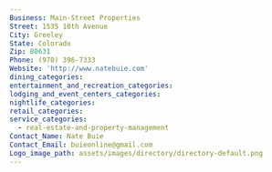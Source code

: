 ```yaml
---
Business: Main-Street Properties
Street: 1535 10th Avenue
City: Greeley
State: Colorado
Zip: 80631
Phone: (970) 396-7333
Website: 'http://www.natebuie.com'
dining_categories:
entertainment_and_recreation_categories:
lodging_and_event_centers_categories:
nightlife_categories:
retail_categories:
service_categories:
  - real-estate-and-property-management
Contact_Name: Nate Buie
Contact_Email: buieonline@gmail.com
Logo_image_path: assets/images/directory/directory-default.png
---
```



